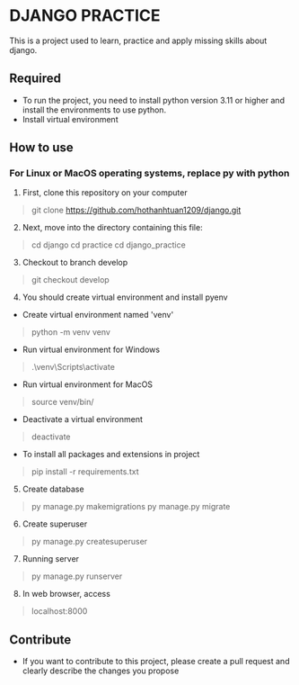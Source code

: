 # DJANGO PRACTICE
This is a project used to learn, practice and apply missing skills about django.

## Required
- To run the project, you need to install python version 3.11 or higher and install the environments to use python.
- Install virtual environment

## How to use
### For Linux or MacOS operating systems, replace py with python
1. First, clone this repository on your computer
> git clone https://github.com/hothanhtuan1209/django.git

2. Next, move into the directory containing this file:
> cd django
> cd practice
> cd django_practice

3. Checkout to branch develop
> git checkout develop

4. You should create virtual environment and install pyenv
- Create virtual environment named 'venv'
> python -m venv venv

- Run virtual environment for Windows
> .\venv\Scripts\activate

- Run virtual environment for MacOS
> source venv/bin/

- Deactivate a virtual environment
> deactivate

- To install all packages and extensions in project
> pip install -r requirements.txt 

5. Create database
> py manage.py makemigrations
> py manage.py migrate

6. Create superuser
> py manage.py createsuperuser

7. Running server
>py manage.py runserver

8. In web browser, access
> localhost:8000

## Contribute
 - If you want to contribute to this project, please create a pull request and clearly describe the changes you propose
